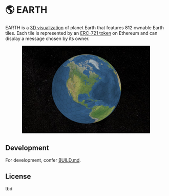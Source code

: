 # 🌎 EARTH

EARTH is a [3D visualization](https://ownable.earth) of planet Earth that features 812 ownable Earth tiles. Each tile is represented by an [ERC-721 token](https://ethereum.org/en/developers/docs/standards/tokens/erc-721/) on Ethereum and can display a message chosen by its owner.

<p align="center">
<img src="./asset/EARTH_feature.jpg" alt="EARTH" width="400"/>
</p>

<!-- **Structure:**
The 812 tiles consist of 800 hexagons and 12 pentagons. They are organized in a [regular structure](https://levskaya.github.io/polyhedronisme/?recipe=tdtdtdtI). -->

## Development

For development, confer [BUILD.md](./BUILD.md).

## License

tbd
